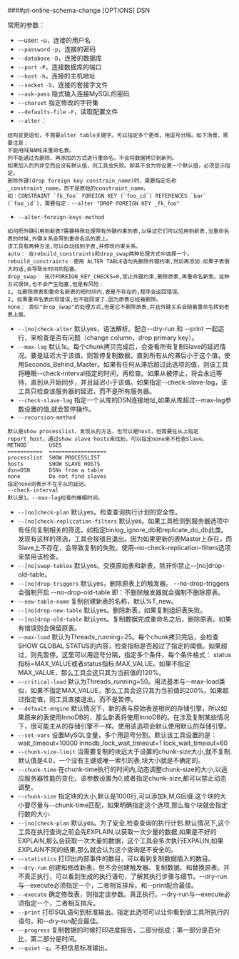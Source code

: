 ####pt-online-schema-change [OPTIONS] DSN

常用的参数：
* --user:
-u，连接的用户名
* `--password` `-p`，连接的密码
* `--database` `-D`，连接的数据库
* `--port` `-P`，连接数据库的端口
* `--host` `-h`，连接的主机地址
* `--socket` `-S`，连接的套接字文件
* `--ask-pass` 隐式输入连接MySQL的密码
* `--charset` 指定修改的字符集
* `--defaults-file` `-F`，读取配置文件
* `--alter`：
```
结构变更语句，不需要alter table关键字。可以指定多个更改，用逗号分隔。如下场景，需要注意：
不能用RENAME来重命名表。
列不能通过先删除，再添加的方式进行重命名，不会将数据拷贝到新列。
如果加入的列非空而且没有默认值，则工具会失败。即其不会为你设置一个默认值，必须显示指定。
删除外键(drop foreign key constrain_name)时，需要指定名称_constraint_name，而不是原始的constraint_name。
如：CONSTRAINT `fk_foo` FOREIGN KEY (`foo_id`) REFERENCES `bar` (`foo_id`)，需要指定：--alter "DROP FOREIGN KEY _fk_foo"
```
* `--alter-foreign-keys-method`
```
如何把外键引用到新表?需要特殊处理带有外键约束的表,以保证它们可以应用到新表.当重命名表的时候,外键关系会带到重命名后的表上。
该工具有两种方法,可以自动找到子表,并修改约束关系。
auto： 在rebuild_constraints和drop_swap两种处理方式中选择一个。
rebuild_constraints：使用 ALTER TABLE语句先删除外键约束,然后再添加.如果子表很大的话,会导致长时间的阻塞。
drop_swap： 执行FOREIGN_KEY_CHECKS=0,禁止外键约束,删除原表,再重命名新表。这种方式很快,也不会产生阻塞,但是有风险：
1, 在删除原表和重命名新表的短时间内,表是不存在的,程序会返回错误。
2, 如果重命名表出现错误,也不能回滚了.因为原表已经被删除。
none： 类似"drop_swap"的处理方式,但是它不删除原表,并且外键关系会随着重命名转到老表上面。
```
* `--[no]check-alter` 默认yes，语法解析。配合--dry-run 和 --print 一起运行，来检查是否有问题（change column，drop primary key）。
* `--max-lag` 默认1s。每个chunk拷贝完成后，会查看所有复制Slave的延迟情况。要是延迟大于该值，则暂停复制数据，直到所有从的滞后小于这个值，使用Seconds_Behind_Master。如果有任何从滞后超过此选项的值，则该工具将睡眠--check-interval指定的时间，再检查。如果从被停止，将会永远等待，直到从开始同步，并且延迟小于该值。如果指定--check-slave-lag，该工具只检查该服务器的延迟，而不是所有服务器。
* `--check-slave-lag` 指定一个从库的DSN连接地址,如果从库超过--max-lag参数设置的值,就会暂停操作。
* `--recursion-method`
```
默认是show processlist，发现从的方法，也可以是host，但需要在从上指定report_host，通过show slave hosts来找到，可以指定none来不检查Slave。
METHOD       USES
===========  ==================
processlist  SHOW PROCESSLIST
hosts        SHOW SLAVE HOSTS
dsn=DSN      DSNs from a table
none         Do not find slaves
指定none则表示不在乎从的延迟。
--check-interval
默认是1。--max-lag检查的睡眠时间。
```
* `--[no]check-plan` 默认yes。检查查询执行计划的安全性。
* `--[no]check-replication-filters` 默认yes。如果工具检测到服务器选项中有任何复制相关的筛选，如指定binlog_ignore_db和replicate_do_db此类。发现有这样的筛选，工具会报错且退出。因为如果更新的表Master上存在，而Slave上不存在，会导致复制的失败。使用–no-check-replication-filters选项来禁用该检查。
* `--[no]swap-tables` 默认yes。交换原始表和新表，除非你禁止--[no]drop-old-table。
* `--[no]drop-triggers` 默认yes，删除原表上的触发器。 --no-drop-triggers 会强制开启 --no-drop-old-table 即：不删除触发器就会强制不删除原表。
* `--new-table-name` 复制创建新表的名称，默认%T_new。
* `--[no]drop-new-table` 默认yes。删除新表，如果复制组织表失败。
* `--[no]drop-old-table` 默认yes。复制数据完成重命名之后，删除原表。如果有错误则会保留原表。
* `--max-load` 默认为Threads_running=25。每个chunk拷贝完后，会检查SHOW GLOBAL STATUS的内容，检查指标是否超过了指定的阈值。如果超过，则先暂停。这里可以用逗号分隔，指定多个条件，每个条件格式： status指标=MAX_VALUE或者status指标:MAX_VALUE。如果不指定MAX_VALUE，那么工具会这只其为当前值的120%。
* `--critical-load` 默认为Threads_running=50。用法基本与--max-load类似，如果不指定MAX_VALUE，那么工具会这只其为当前值的200%。如果超过指定值，则工具直接退出，而不是暂停。
* `--default-engine` 默认情况下，新的表与原始表是相同的存储引擎，所以如果原来的表使用InnoDB的，那么新表将使用InnoDB的。在涉及复制某些情况下，很可能主从的存储引擎不一样。使用该选项会默认使用默认的存储引擎。
* `--set-vars` 设置MySQL变量，多个用逗号分割。默认该工具设置的是： wait_timeout=10000 innodb_lock_wait_timeout=1 lock_wait_timeout=60
* `--chunk-size-limit` 当需要复制的块远大于设置的chunk-size大小,就不复制.默认值是4.0，一个没有主键或唯一索引的表,块大小就是不确定的。
* `--chunk-time` 在chunk-time执行的时间内,动态调整chunk-size的大小,以适应服务器性能的变化，该参数设置为0,或者指定chunk-size,都可以禁止动态调整。
* `--chunk-size` 指定块的大小,默认是1000行,可以添加k,M,G后缀.这个块的大小要尽量与--chunk-time匹配，如果明确指定这个选项,那么每个块就会指定行数的大小.
* `--[no]check-plan` 默认yes。为了安全,检查查询的执行计划.默认情况下,这个工具在执行查询之前会先EXPLAIN,以获取一次少量的数据,如果是不好的EXPLAIN,那么会获取一次大量的数据，这个工具会多次执行EXPALIN,如果EXPLAIN不同的结果,那么就会认为这个查询是不安全的。
* `--statistics` 打印出内部事件的数目，可以看到复制数据插入的数目。
* `--dry-run` 创建和修改新表，但不会创建触发器、复制数据、和替换原表。并不真正执行，可以看到生成的执行语句，了解其执行步骤与细节。--dry-run与--execute必须指定一个，二者相互排斥。和--print配合最佳。
* `--execute` 确定修改表，则指定该参数。真正执行。--dry-run与--execute必须指定一个，二者相互排斥。
* `--print` 打印SQL语句到标准输出。指定此选项可以让你看到该工具所执行的语句，和--dry-run配合最佳。
* `--progress` 复制数据的时候打印进度报告，二部分组成：第一部分是百分比，第二部分是时间。
* `--quiet` `-q`，不把信息标准输出。